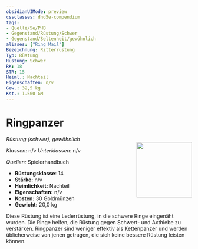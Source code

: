 ```yaml
---
obsidianUIMode: preview
cssclasses: dnd5e-compendium
tags:
- Quelle/5e/PHB
- Gegenstand/Rüstung/Schwer
- Gegenstand/Seltenheit/gewöhnlich
aliases: ["Ring Mail"]
Bezeichnung: Ritterrüstung
Typ: Rüstung
Rüstung: Schwer
RK: 18
STR: 15
Heiml.: Nachteil
Eigenschaften: n/v
Gew.: 32,5 kg
Kst.: 1.500 GM
---
```

# Ringpanzer
*Rüstung (schwer), gewöhnlich*  
<img src="Symbolik/Gegenstände.webp" align="right" width="150">

_Klassen:_ n/v 
_Unterklassen:_  n/v

_Quellen:_ Spielerhandbuch

- **Rüstungsklasse**: 14
- **Stärke:** n/v
- **Heimlichkeit:** Nachteil
- **Eigenschaften:** n/v
- **Kosten:** 30 Goldmünzen
- **Gewicht:** 20,0 kg

Diese Rüstung ist eine Lederrüstung, in die schwere Ringe eingenäht wurden. Die Ringe helfen, die Rüstung gegen Schwert- und Axthiebe zu verstärken. Ringpanzer sind weniger effektiv als Kettenpanzer und werden üblicherweise von jenen getragen, die sich keine bessere Rüstung leisten können.